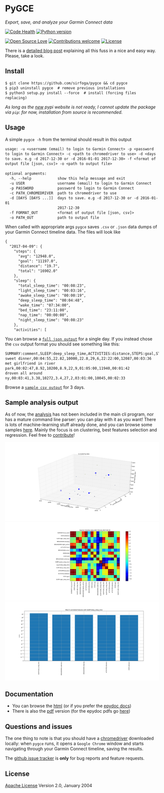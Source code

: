 # PyGCE

*Export, save, and analyze your Garmin Connect data*

[![Code Health](https://landscape.io/github/sirfoga/pygce/master/landscape.svg?style=flat
)](https://landscape.io/github/sirfoga/pygce/master) [![Python version](https://img.shields.io/badge/Python-3.5-blue.svg)](https://www.python.org/download/releases/3.4.0/)

[![Open Source Love](https://badges.frapsoft.com/os/v1/open-source.svg?v=103)](https://opensource.org/licenses/Apache-2.0)
[![Contributions welcome](https://img.shields.io/badge/contributions-welcome-brightgreen.svg?style=flat)](https://github.com/sirfoga/scrapebots/issues)
[![License](https://img.shields.io/badge/license-Apache%202.0-blue.svg)](https://www.apache.org/licenses/LICENSE-2.0)

There is a [detailed blog post](https://sirfoga.github.io/2017/04/16/pygce) explaining all this fuss in a nice and easy way. Please, take a look.

## Install
```shell
$ git clone https://github.com/sirfoga/pygce && cd pygce
$ pip3 uninstall pygce  # remove previous installations
$ python3 setup.py install --force  # install (forcing files replacing)
```
*As long as the [new](https://pypi.org/) pypi website is not ready, I cannot 
update the 
package via `pip`: for now, installation from source is recommended.*


## Usage
A simple `pygce -h` from the terminal should result in this output
```
usage: -u <username (email) to login to Garmin Connect> -p <password to login to Garmin Connect> -c <path to chromedriver to use> -d <days to save. e.g -d 2017-12-30 or -d 2016-01-01 2017-12-30> -f <format of output file [json, csv]> -o <path to output file>

optional arguments:
  -h, --help            show this help message and exit
  -u USER               username (email) to login to Garmin Connect
  -p PASSWORD           password to login to Garmin Connect
  -c PATH_CHROMEDRIVER  path to chromedriver to use
  -d [DAYS [DAYS ...]]  days to save. e.g -d 2017-12-30 or -d 2016-01-01
                        2017-12-30
  -f FORMAT_OUT         <format of output file [json, csv]>
  -o PATH_OUT           path to output file
```
When called with appropriate args `pygce` saves `.csv` or `.json` data dumps of your Garmin Connect timeline data. The files will look like
```
{
  "2017-04-09": {
    "steps": {
      "avg": "12948.0",
      "goal": "11197.0",
      "distance": "19.7",
      "total": "16902.0"
    },
    "sleep": {
      "total_sleep_time": "00:08:23",
      "light_sleep_time": "00:03:16",
      "awake_sleep_time": "00:00:19",
      "deep_sleep_time": "00:04:48",
      "wake_time": "07:34:00",
      "bed_time": "23:11:00",
      "nap_time": "00:00:00",
      "night_sleep_time": "00:08:23"
    },
    "activities": [
```
You can browse a [`full json output`](sample.json) for a single day.
If you instead chose the `csv` output format you should see something like this:
```
SUMMARY:comment,SLEEP:deep_sleep_time,ACTIVITIES:distance,STEPS:goal,STEPS:distance,BREAKDOWN:sleeping,SUMMARY:likes,SLEEP:bed_time,STEPS:avg,SLEEP:light_sleep_time
sweet dinner,00:04:55,22.82,10000,22.8,29,6,22:22:00,12087,00:03:36
met girlfriend in river park,00:02:47,8.92,10200,8.9,22,9,01:05:00,11940,00:01:42
droven all around ny,00:03:41,3.38,10272,3.4,27,2,03:01:00,10045,00:02:33
```
Browse a [`sample csv output`](sample.csv) for 3 days.


## Sample analysis output
As of now, the [analysis](pygce/analysis/cli.py) has not been included in the main cli program, nor has a mature command line parser: you can play with it as you want!
There is lots of machine-learning stuff already done, and you can browse some samples [here](analysis_images). Mainly the focus is on clustering, best features selection and regression. Feel free to [contribute](https://github.com/sirfoga/pygce/pulls)!

![3d clusters](analysis_images/3d_clusters.png "3d clusters")
![correlation matrix](analysis_images/correlation_matrix.png "correlation matrix")
![k best features](analysis_images/k_best.png "k best features")


## Documentation
- You can browse the [html](docs/doxygen/html/index.html) (or if you prefer the [epydoc docs](docs/epydoc/html/index.html))
- There is also the [pdf](docs/doxygen/latex/refman.pdf) version (for the epydoc pdfs go [here](docs/epydoc/pdf/api.pdf))


## Questions and issues
The one thing to note is that you should have a [chromedriver](https://sites.google.com/a/chromium.org/chromedriver/downloads) downloaded locally: when `pygce` runs, it opens a `Google Chrome` window and starts navigating through your Garmin Connect timeline, saving the results.

The [github issue tracker](https://github.com/sirfoga/pygce/issues) is **only** for bug reports and feature requests.

## License
[Apache License](http://www.apache.org/licenses/LICENSE-2.0) Version 2.0, January 2004

